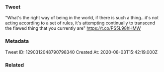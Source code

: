 ### Tweet
"What's the right way of being in the world, if there is such a thing...it's not acting according to a set of rules, it's attempting continually to transcend the flawed thing that you currently are" https://t.co/PS5L98hHMW

### Metadata
Tweet ID: 1290312048790798340
Created At: 2020-08-03T15:42:19.000Z

### Related

